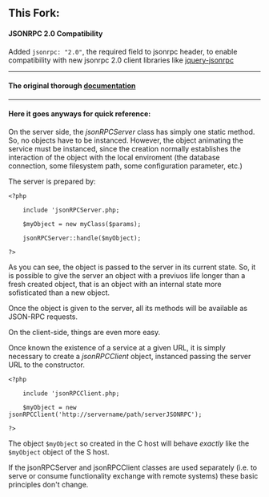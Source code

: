 ## This Fork:

#### JSONRPC 2.0 Compatibility
Added `jsonrpc: "2.0"`, the required field to jsonrpc header, to enable compatibility with new jsonrpc 2.0 client libraries like [jquery-jsonrpc](https://github.com/datagraph/jquery-jsonrpc)

- - - 

#### The original thorough [documentation](http://jsonrpcphp.org/?page=crashcourse&lang=en)

----

#### Here it goes anyways for quick reference:

On the server side, the *jsonRPCServer* class has simply one static method. So, no objects have to be instanced. However, the object animating the service must be instanced, since the creation normally establishes the interaction of the object with the local enviroment (the database connection, some filesystem path, some configuration parameter, etc.)


The server is prepared by:



    <?php

        include 'jsonRPCServer.php;

        $myObject = new myClass($params);

        jsonRPCServer::handle($myObject);

    ?>



As you can see, the object is passed to the server in its current state. So, it is possible to give the server an object with a previuos life longer than a fresh created object, that is an object with an internal state more sofisticated than a new object.

Once the object is given to the server, all its methods will be available as JSON-RPC requests.


On the client-side, things are even more easy.

Once known the existence of a service at a given URL, it is simply necessary to create a *jsonRPCClient* object, instanced passing the server URL to the constructor.



    <?php

        include 'jsonRPCClient.php;

        $myObject = new jsonRPCClient('http://servername/path/serverJSONRPC');

    ?>



The object `$myObject` so created in the C host will behave _exactly_ like the `$myObject` object of the S host.


If the jsonRPCServer and jsonRPCClient classes are used separately (i.e. to serve or consume functionality exchange with remote systems) these basic principles don't change.
